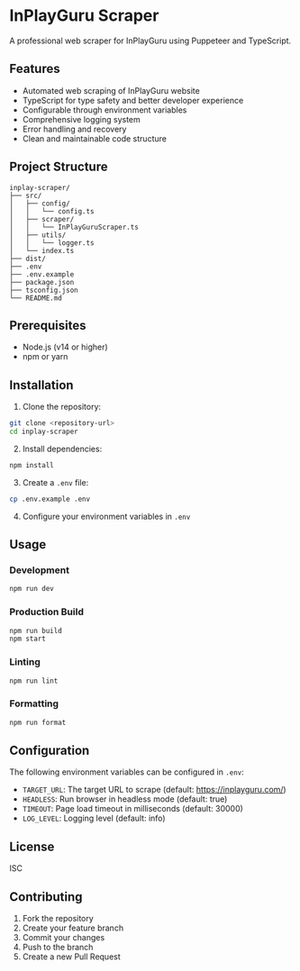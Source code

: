# InPlayGuru Scraper

A professional web scraper for InPlayGuru using Puppeteer and TypeScript.

## Features

- Automated web scraping of InPlayGuru website
- TypeScript for type safety and better developer experience
- Configurable through environment variables
- Comprehensive logging system
- Error handling and recovery
- Clean and maintainable code structure

## Project Structure

```
inplay-scraper/
├── src/
│   ├── config/
│   │   └── config.ts
│   ├── scraper/
│   │   └── InPlayGuruScraper.ts
│   ├── utils/
│   │   └── logger.ts
│   └── index.ts
├── dist/
├── .env
├── .env.example
├── package.json
├── tsconfig.json
└── README.md
```

## Prerequisites

- Node.js (v14 or higher)
- npm or yarn

## Installation

1. Clone the repository:
```bash
git clone <repository-url>
cd inplay-scraper
```

2. Install dependencies:
```bash
npm install
```

3. Create a `.env` file:
```bash
cp .env.example .env
```

4. Configure your environment variables in `.env`

## Usage

### Development

```bash
npm run dev
```

### Production Build

```bash
npm run build
npm start
```

### Linting

```bash
npm run lint
```

### Formatting

```bash
npm run format
```

## Configuration

The following environment variables can be configured in `.env`:

- `TARGET_URL`: The target URL to scrape (default: https://inplayguru.com/)
- `HEADLESS`: Run browser in headless mode (default: true)
- `TIMEOUT`: Page load timeout in milliseconds (default: 30000)
- `LOG_LEVEL`: Logging level (default: info)

## License

ISC

## Contributing

1. Fork the repository
2. Create your feature branch
3. Commit your changes
4. Push to the branch
5. Create a new Pull Request 